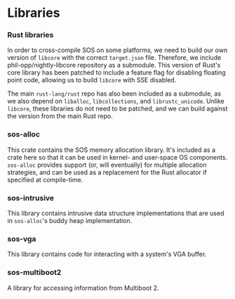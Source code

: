 # Libraries


### Rust libraries

In order to cross-compile SOS on some platforms, we need to build our own version of `libcore` with the correct `target.json` file. Therefore, we include phil-opp/nightly-libcore repository as a submodule. This version of Rust's core library has been patched to include a feature flag for disabling floating point code, allowing us to build `libcore` with SSE disabled.

The main `rust-lang/rust` repo has also been included as a submodule, as we also depend on `liballoc`, `libcollections`, and `librustc_unicode`. Unlike `libcore`, these libraries do not need to be patched, and we can build against the version from the main Rust repo.


### sos-alloc
This crate contains the SOS memory allocation library. It's included as a crate here so that it can be used in kernel- and user-space OS components. `sos-alloc` provides support (or, will eventually) for multiple allocation strategies, and can be used as a replacement for the Rust allocator if specified at compile-time.


### sos-intrusive

This library contains intrusive data structure implementations that are used in `sos-alloc`'s buddy heap implementation.

### sos-vga

This library contains code for interacting with a system's VGA buffer.

### sos-multiboot2

A library for accessing information from Multiboot 2.
